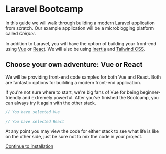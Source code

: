 # Laravel Bootcamp

In this guide we will walk through building a modern Laravel application from scratch. Our example application will be a microblogging platform called *Chirper*.

In addition to Laravel, you will have the option of building your front-end using [Vue](https://vuejs.org/) or [React](https://reactjs.org/). We will also be using [Inertia](https://inertiajs.com/) and [Tailwind CSS](https://tailwindcss.com/).

## Choose your own adventure: Vue or React

We will be providing front-end code samples for both Vue and React. Both are fantastic options for building a modern front-end application.

If you're not sure where to start, we're big fans of Vue for being beginner-friendly and extremely powerful. After you've finished the Bootcamp, you can always try it again with the other stack.

```javascript tab=Vue group=frontend filename=Welcome.vue
// You have selected Vue
```

```javascript tab=React group=frontend filename=Welcome.jsx
// You have selected React
```

At any point you may view the code for either stack to see what life is like on the other side, just be sure not to mix the code in your project.

[Continue to installation](/installation)
